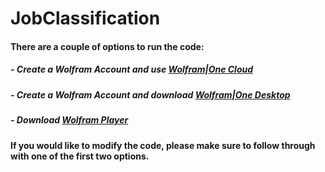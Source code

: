 # JobClassification
#### There are a couple of options to run the code:
##### - Create a Wolfram Account and use [Wolfram|One Cloud](https://www.wolframcloud.com/) 
##### - Create a Wolfram Account and download [Wolfram|One Desktop](https://www.wolfram.com/desktop/)
##### - Download [Wolfram Player](https://www.wolfram.com/player/)
#### If you would like to modify the code, please make sure to follow through with one of the first two options.
